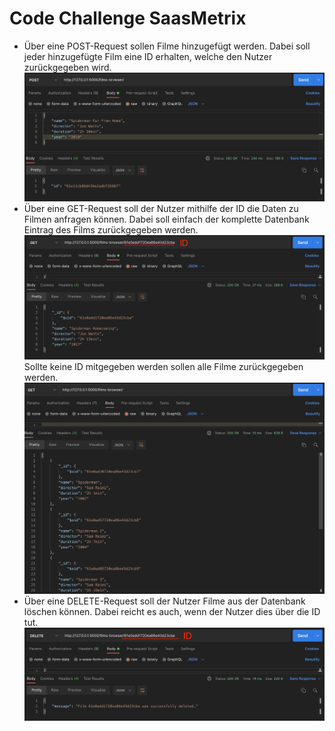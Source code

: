 # Code Challenge SaasMetrix

* Über eine POST-Request sollen Filme hinzugefügt werden. 
  Dabei soll jeder hinzugefügte Film eine ID erhalten, welche den Nutzer zurückgegeben wird.
  ![](/images/POST_film.png)
* Über eine GET-Request soll der Nutzer mithilfe der ID die Daten zu Filmen anfragen können. 
  Dabei soll einfach der komplette Datenbank Eintrag des Films zurückgegeben werden. 
  ![](/images/GET_film.png)
  Sollte keine ID mitgegeben werden sollen alle Filme zurückgegeben werden.
  ![](/images/GET_all_films.png)
* Über eine DELETE-Request soll der Nutzer Filme aus der Datenbank löschen können. 
  Dabei reicht es auch, wenn der Nutzer dies über die ID tut.
  ![](/images/DELETE_film.png)

